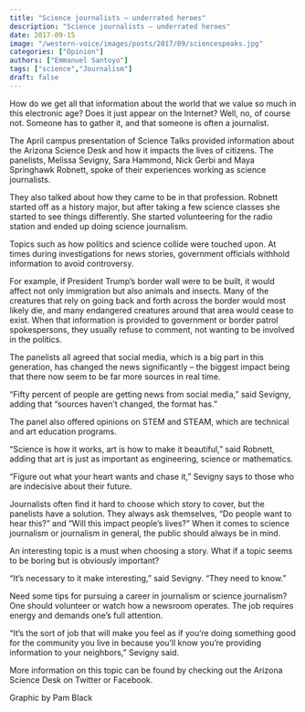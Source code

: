 ```yaml
---
title: "Science journalists – underrated heroes"
description: "Science journalists – underrated heroes"
date: 2017-09-15
image: "/western-voice/images/posts/2017/09/sciencespeaks.jpg"
categories: ["Opinion"]
authors: ["Emmanuel Santoyo"]
tags: ["science","Journalism"]
draft: false
---
```

How do we get all that information about the world that we value so much in this electronic age? Does it just appear on the Internet? Well, no, of course not. Someone has to gather it, and that someone is often a journalist.

The April campus presentation of Science Talks provided information about the Arizona Science Desk and how it impacts the lives of citizens. The panelists, Melissa Sevigny, Sara Hammond, Nick Gerbi and Maya Springhawk Robnett, spoke of their experiences working as science journalists.

They also talked about how they came to be in that profession. Robnett started off as a history major, but after taking a few science classes she started to see things differently. She started volunteering for the radio station and ended up doing science journalism.

Topics such as how politics and science collide were touched upon. At times during investigations for news stories, government officials withhold information to avoid controversy.

For example, if President Trump’s border wall were to be built, it would affect not only immigration but also animals and insects. Many of the creatures that rely on going back and forth across the border would most likely die, and many endangered creatures around that area would cease to exist. When that information is provided to government or border patrol spokespersons, they usually refuse to comment, not wanting to be involved in the politics.

The panelists all agreed that social media, which is a big part in this generation, has changed the news significantly – the biggest impact being that there now seem to be far more sources in real time.

“Fifty percent of people are getting news from social media,” said Sevigny, adding that “sources haven’t changed, the format has.”

The panel also offered opinions on STEM and STEAM, which are technical and art education programs.

“Science is how it works, art is how to make it beautiful,” said Robnett, adding that art is just as important as engineering, science or mathematics.

“Figure out what your heart wants and chase it,” Sevigny says to those who are indecisive about their future.

Journalists often find it hard to choose which story to cover, but the panelists have a solution. They always ask themselves, “Do people want to hear this?” and “Will this impact people’s lives?” When it comes to science journalism or journalism in general, the public should always be in mind.

An interesting topic is a must when choosing a story. What if a topic seems to be boring but is obviously important?

“It’s necessary to it make interesting,” said Sevigny. “They need to know.”

Need some tips for pursuing a career in journalism or science journalism? One should volunteer or watch how a newsroom operates. The job requires energy and demands one’s full attention.

“It’s the sort of job that will make you feel as if you’re doing something good for the community you live in because you’ll know you’re providing information to your neighbors,” Sevigny said.

More information on this topic can be found by checking out the Arizona Science Desk on Twitter or Facebook.

Graphic by Pam Black